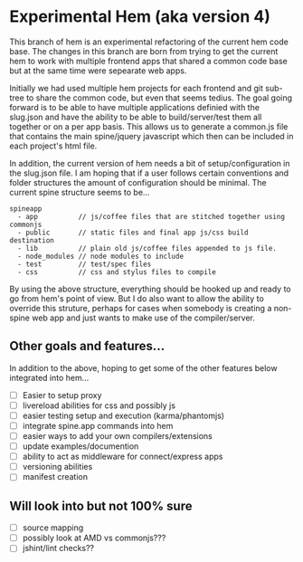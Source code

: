 Experimental Hem (aka version 4)
================

This branch of hem is an experimental refactoring of the current hem code base. The changes in this branch are born from trying to get the current hem
to work with multiple frontend apps that shared a common code base but at the same time were sepearate web apps. 

Initially we had used multiple
hem projects for each frontend and git sub-tree to share the common code, but even that seems tedius. The goal going forward is to be able to
have multiple applications definied with the slug.json and have the ability to be able to build/server/test them all together or on a per app basis. 
This allows us to generate a common.js file that contains the main spine/jquery javascript which then can be included in each project's html file.

In addition, the current version of hem needs a bit of setup/configuration in the slug.json file. I am hoping that if a user follows certain 
conventions and folder structures the amount of configuration should be minimal. The current spine structure seems to be...

```
spineapp
  - app          // js/coffee files that are stitched together using commonjs
  - public       // static files and final app js/css build destination
  - lib          // plain old js/coffee files appended to js file.
  - node_modules // node modules to include
  - test         // test/spec files 
  - css          // css and stylus files to compile
```

By using the above structure, everything should be hooked up and ready to go from hem's point of view. But I do also want to allow the ability to 
override this struture, perhaps for cases when somebody is creating a non-spine web app and just wants to make use of the compiler/server.

Other goals and features...
----

In addition to the above, hoping to get some of the other features below integrated into hem...

- [ ] Easier to setup proxy
- [ ] livereload abilities for css and possibly js
- [ ] easier testing setup and execution (karma/phantomjs)
- [ ] integrate spine.app commands into hem
- [ ] easier ways to add your own compilers/extensions
- [ ] update examples/documention
- [ ] ability to act as middleware for connect/express apps
- [ ] versioning abilities
- [ ] manifest creation

Will look into but not 100% sure
---

- [ ] source mapping
- [ ] possibly look at AMD vs commonjs???
- [ ] jshint/lint checks??
